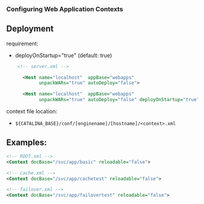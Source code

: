### Configuring Web Application Contexts

## Deployment

requirement:

- deployOnStartup="true" (default: true)

```xml
    <!-- server.xml -->

      <Host name="localhost"  appBase="webapps"
            unpackWARs="true" autoDeploy="false">

      <Host name="localhost"  appBase="webapps"
            unpackWARs="true" autoDeploy="false" deployOnStartup="true">
```

context file location:

- `${CATALINA_BASE}/conf/[enginename]/[hostname]/<context>.xml`

## Examples:

```xml
<!-- ROOT.xml -->
<Context docBase="/svc/app/basic" reloadable="false">

<!-- cache.xml -->
<Context docBase="/svc/app/cachetest" reloadable="false">

<!-- failover.xml -->
<Context docBase="/svc/app/failovertest" reloadable="false">
```

<!-- jdbc.xml -->
<Context docBase="/svc/app/jdbctest" reloadable="false">
